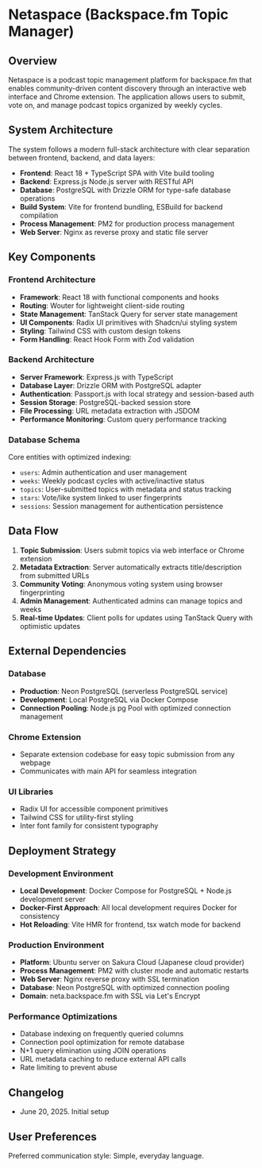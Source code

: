 # Netaspace (Backspace.fm Topic Manager)

## Overview

Netaspace is a podcast topic management platform for backspace.fm that enables community-driven content discovery through an interactive web interface and Chrome extension. The application allows users to submit, vote on, and manage podcast topics organized by weekly cycles.

## System Architecture

The system follows a modern full-stack architecture with clear separation between frontend, backend, and data layers:

- **Frontend**: React 18 + TypeScript SPA with Vite build tooling
- **Backend**: Express.js Node.js server with RESTful API
- **Database**: PostgreSQL with Drizzle ORM for type-safe database operations
- **Build System**: Vite for frontend bundling, ESBuild for backend compilation
- **Process Management**: PM2 for production process management
- **Web Server**: Nginx as reverse proxy and static file server

## Key Components

### Frontend Architecture
- **Framework**: React 18 with functional components and hooks
- **Routing**: Wouter for lightweight client-side routing
- **State Management**: TanStack Query for server state management
- **UI Components**: Radix UI primitives with Shadcn/ui styling system
- **Styling**: Tailwind CSS with custom design tokens
- **Form Handling**: React Hook Form with Zod validation

### Backend Architecture
- **Server Framework**: Express.js with TypeScript
- **Database Layer**: Drizzle ORM with PostgreSQL adapter
- **Authentication**: Passport.js with local strategy and session-based auth
- **Session Storage**: PostgreSQL-backed session store
- **File Processing**: URL metadata extraction with JSDOM
- **Performance Monitoring**: Custom query performance tracking

### Database Schema
Core entities with optimized indexing:
- `users`: Admin authentication and user management
- `weeks`: Weekly podcast cycles with active/inactive status
- `topics`: User-submitted topics with metadata and status tracking
- `stars`: Vote/like system linked to user fingerprints
- `sessions`: Session management for authentication persistence

## Data Flow

1. **Topic Submission**: Users submit topics via web interface or Chrome extension
2. **Metadata Extraction**: Server automatically extracts title/description from submitted URLs
3. **Community Voting**: Anonymous voting system using browser fingerprinting
4. **Admin Management**: Authenticated admins can manage topics and weeks
5. **Real-time Updates**: Client polls for updates using TanStack Query with optimistic updates

## External Dependencies

### Database
- **Production**: Neon PostgreSQL (serverless PostgreSQL service)
- **Development**: Local PostgreSQL via Docker Compose
- **Connection Pooling**: Node.js pg Pool with optimized connection management

### Chrome Extension
- Separate extension codebase for easy topic submission from any webpage
- Communicates with main API for seamless integration

### UI Libraries
- Radix UI for accessible component primitives
- Tailwind CSS for utility-first styling
- Inter font family for consistent typography

## Deployment Strategy

### Development Environment
- **Local Development**: Docker Compose for PostgreSQL + Node.js development server
- **Docker-First Approach**: All local development requires Docker for consistency
- **Hot Reloading**: Vite HMR for frontend, tsx watch mode for backend

### Production Environment
- **Platform**: Ubuntu server on Sakura Cloud (Japanese cloud provider)
- **Process Management**: PM2 with cluster mode and automatic restarts
- **Web Server**: Nginx reverse proxy with SSL termination
- **Database**: Neon PostgreSQL with optimized connection pooling
- **Domain**: neta.backspace.fm with SSL via Let's Encrypt

### Performance Optimizations
- Database indexing on frequently queried columns
- Connection pool optimization for remote database
- N+1 query elimination using JOIN operations
- URL metadata caching to reduce external API calls
- Rate limiting to prevent abuse

## Changelog

- June 20, 2025. Initial setup

## User Preferences

Preferred communication style: Simple, everyday language.